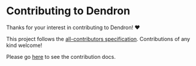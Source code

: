 # Contributing to Dendron

Thanks for your interest in contributing to Dendron! ❤️

This project follows the [all-contributors specification](https://allcontributors.org/docs/en/bot/usage). Contributions of any kind welcome! 

Please go [here](https://www.dendron.so/notes/64f0e2d5-2c83-43df-9144-40f2c68935aa.html) to see the contribution docs.

